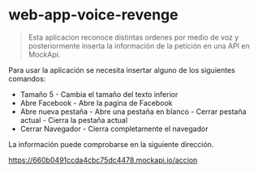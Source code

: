 # web-app-voice-revenge
> Esta aplicacion reconoce distintas ordenes por medio de voz y posteriormente inserta la información de la petición en una API en MockApi.

Para usar la aplicación se necesita insertar alguno de los siguientes comandos:

 - Tamaño 5 - Cambia el tamaño del texto inferior
  - Abre Facebook - Abre la pagina de Facebook
   - Abre nueva pestaña - Abre una pestaña en blanco
    - Cerrar pestaña actual - Cierra la pestaña actual
   - Cerrar Navegador - Cierra completamente el navegador

La información puede comprobarse en la siguiente dirección.

https://660b0491ccda4cbc75dc4478.mockapi.io/accion
